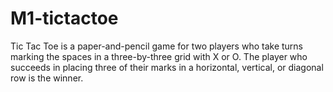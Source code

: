 # M1-tictactoe
Tic Tac Toe is a paper-and-pencil game for two players
who take turns marking the spaces in a three-by-three grid with X or O.
The player who succeeds in placing three of their marks in a horizontal, vertical, or diagonal row is the winner.
